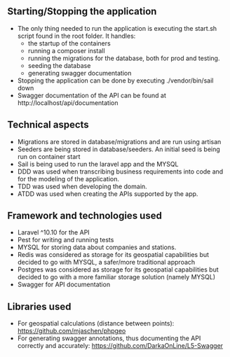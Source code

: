 ## Starting/Stopping the application

- The only thing needed to run the application is executing the start.sh script found in the root folder. It handles:
  - the startup of the containers
  - running a composer install
  - running the migrations for the database, both for prod and testing.
  - seeding the database
  - generating swagger documentation
- Stopping the application can be done by executing ./vendor/bin/sail down
- Swagger documentation of the API can be found at http://localhost/api/documentation

## Technical aspects

- Migrations are stored in database/migrations and are run using artisan
- Seeders are being stored in database/seeders. An initial seed is being run on container start
- Sail is being used to run the laravel app and the MYSQL
- DDD was used when transcribing business requirements into code and for the modeling of the application.
- TDD was used when developing the domain.
- ATDD was used when creating the APIs supported by the app.

## Framework and technologies used

- Laravel ^10.10 for the API
- Pest for writing and running tests
- MYSQL for storing data about companies and stations.
- Redis was considered as storage for its geospatial capabilities but decided to go with MYSQL, a safer/more traditional approach
- Postgres was considered as storage for its geospatial capabilities but decided to go with a more familiar storage solution (namely MYSQL)
- Swagger for API documentation

## Libraries used

- For geospatial calculations (distance between points): https://github.com/mjaschen/phpgeo
- For generating swagger annotations, thus documenting the API correctly and accurately: https://github.com/DarkaOnLine/L5-Swagger
